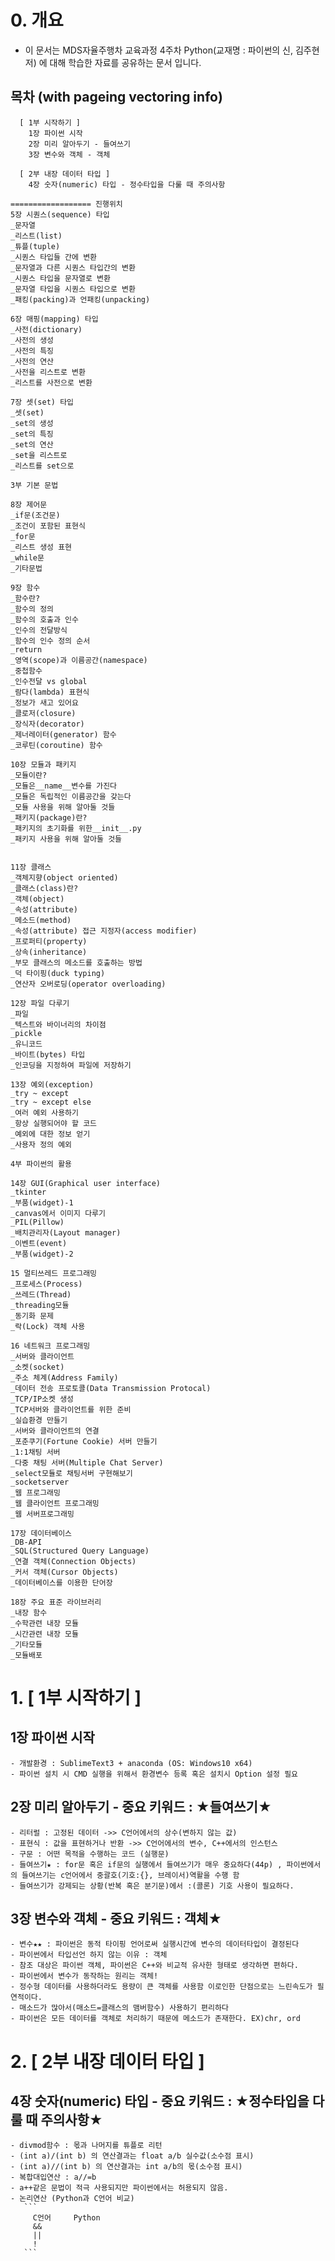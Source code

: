 # 0. 개요
  * 이 문서는 MDS자율주행차 교육과정 4주차 Python(교재명 : 파이썬의 신, 김주현 저) 에 대해 학습한 자료를 공유하는 문서 입니다.

  ## 목차 (with pageing vectoring info)
```
  [ 1부 시작하기 ]
    1장 파이썬 시작 
    2장 미리 알아두기 - 들여쓰기 
    3장 변수와 객체 - 객체 

  [ 2부 내장 데이터 타입 ]
    4장 숫자(numeric) 타입 - 정수타입을 다룰 때 주의사항

================== 진행위치
5장 시퀀스(sequence) 타입 
_문자열 
_리스트(list) 
_튜플(tuple) 
_시퀀스 타입들 간에 변환 
_문자열과 다른 시퀀스 타입간의 변환 
_시퀀스 타입을 문자열로 변환 
_문자열 타입을 시퀀스 타입으로 변환 
_패킹(packing)과 언패킹(unpacking) 

6장 매핑(mapping) 타입 
_사전(dictionary) 
_사전의 생성 
_사전의 특징 
_사전의 연산 
_사전을 리스트로 변환 
_리스트를 사전으로 변환 

7장 셋(set) 타입 
_셋(set) 
_set의 생성 
_set의 특징 
_set의 연산 
_set을 리스트로 
_리스트를 set으로 

3부 기본 문법 

8장 제어문 
_if문(조건문) 
_조건이 포함된 표현식 
_for문 
_리스트 생성 표현 
_while문 
_기타문법 

9장 함수 
_함수란? 
_함수의 정의 
_함수의 호출과 인수 
_인수의 전달방식 
_함수의 인수 정의 순서 
_return 
_영역(scope)과 이름공간(namespace) 
_중첩함수 
_인수전달 vs global 
_람다(lambda) 표현식 
_정보가 새고 있어요 
_클로저(closure) 
_장식자(decorator) 
_제너레이터(generator) 함수 
_코루틴(coroutine) 함수 

10장 모듈과 패키지 
_모듈이란?	
_모듈은__name__변수를 가진다 
_모듈은 독립적인 이름공간을 갖는다 
_모듈 사용을 위해 알아둘 것들 
_패키지(package)란? 
_패키지의 초기화를 위한__init__.py 
_패키지 사용을 위해 알아둘 것들 


11장 클래스 
_객체지향(object oriented) 
_클래스(class)란? 
_객체(object) 
_속성(attribute) 
_메소드(method) 
_속성(attribute) 접근 지정자(access modifier) 
_프로퍼티(property) 
_상속(inheritance) 
_부모 클래스의 메소드를 호출하는 방법 
_덕 타이핑(duck typing) 
_연산자 오버로딩(operator overloading) 

12장 파일 다루기 
_파일 
_텍스트와 바이너리의 차이점 
_pickle 
_유니코드 
_바이트(bytes) 타입 
_인코딩을 지정하여 파일에 저장하기 

13장 예외(exception) 
_try ~ except 
_try ~ except else 
_여러 예외 사용하기 
_항상 실행되어야 할 코드 
_예외에 대한 정보 얻기 
_사용자 정의 예외 

4부 파이썬의 활용 

14장 GUI(Graphical user interface) 
_tkinter 
_부품(widget)-1 
_canvas에서 이미지 다루기 
_PIL(Pillow) 
_배치관리자(Layout manager) 
_이벤트(event) 
_부품(widget)-2 

15 멀티쓰레드 프로그래밍 
_프로세스(Process) 
_쓰레드(Thread) 
_threading모듈 
_동기화 문제 
_락(Lock) 객체 사용 

16 네트워크 프로그래밍 
_서버와 클라이언트 
_소켓(socket) 
_주소 체계(Address Family) 
_데이터 전송 프로토콜(Data Transmission Protocal) 
_TCP/IP소켓 생성 
_TCP서버와 클라이언트를 위한 준비 
_실습환경 만들기 
_서버와 클라이언트의 연결 
_포춘쿠기(Fortune Cookie) 서버 만들기 
_1:1채팅 서버 
_다중 채팅 서버(Multiple Chat Server) 
_select모듈로 채팅서버 구현해보기 
_socketserver 
_웹 프로그래밍 
_웹 클라이언트 프로그래밍 
_웹 서버프로그래밍 

17장 데이터베이스 
_DB-API 
_SQL(Structured Query Language) 
_연결 객체(Connection Objects) 
_커서 객체(Cursor Objects) 
_데이터베이스를 이용한 단어장 

18장 주요 표준 라이브러리 
_내장 함수 
_수학관련 내장 모듈 
_시간관련 내장 모듈 
_기타모듈 
_모듈배포 
```



# 1. [ 1부 시작하기 ]
  ## 1장 파이썬 시작 
    - 개발환경 : SublimeText3 + anaconda (OS: Windows10 x64)
    - 파이썬 설치 시 CMD 실행을 위해서 환경변수 등록 혹은 설치시 Option 설정 필요

  ## 2장 미리 알아두기 - 중요 키워드 : ★들여쓰기★ 
    - 리터럴 : 고정된 데이터 ->> C언어에서의 상수(변하지 않는 값)
    - 표현식 : 값을 표현하거나 반환 ->> C언어에서의 변수, C++에서의 인스턴스
    - 구문 : 어떤 목적을 수행하는 코드 (실행문)
    - 들여쓰기★ : for문 혹은 if문의 실행에서 들여쓰기가 매우 중요하다(44p) , 파이썬에서의 들여쓰기는 c언어에서 중괄호(기호:{}, 브레이서)역활을 수행 함
    - 들여쓰기가 강제되는 상황(반복 혹은 분기문)에서 :(콜론) 기호 사용이 필요하다.
  ## 3장 변수와 객체 - 중요 키워드 : 객체★ 
    - 변수★★ : 파이썬은 동적 타이핑 언어로써 실행시간에 변수의 데이터타입이 결정된다 
    - 파이썬에서 타입선언 하지 않는 이유 : 객체
    - 참조 대상은 파이썬 객체, 파이썬은 C++와 비교적 유사한 형태로 생각하면 편하다.
    - 파이썬에서 변수가 동작하는 원리는 객체!
    - 정수형 데이터를 사용하더라도 용량이 큰 객체를 사용함 이로인한 단점으로는 느린속도가 필연적이다.
    - 매소드가 많아서(매소드=클래스의 맴버함수) 사용하기 편리하다
    - 파이썬은 모든 데이터를 객체로 처리하기 때문에 메소드가 존재한다. EX)chr, ord
# 2. [ 2부 내장 데이터 타입 ]
  ## 4장 숫자(numeric) 타입 -  중요 키워드 : ★정수타입을 다룰 때 주의사항★
    - divmod함수 : 몫과 나머지를 튜플로 리턴
    - (int a)/(int b) 의 연산결과는 float a/b 실수값(소수점 표시)
    - (int a)//(int b) 의 연산결과는 int a/b의 몫(소수점 표시)
    - 복합대입연산 : a//=b 
    - a++같은 문법이 적극 사용되지만 파이썬에서는 허용되지 않음. 
    - 논리연산 (Python과 C언어 비교)
       ```
         C언어     Python
         &&        
         ||
         !
       ```

